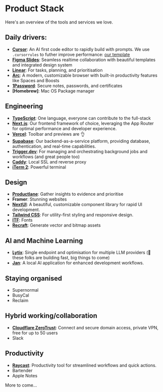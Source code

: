 # Product Stack

 Here's an overview of the tools and services we love.

## Daily drivers:
- **[Cursor](https://cursor.sh/)**: An AI first code editor to rapidly build with prompts. We use `.cursorrules` to futher improve performance: [our template](/engineering/.cursorrules)
- **[Figma Slides](https://www.figma.com/slides/)**: Seamless realtime collaboration with beautiful templates and integrated design system
- **[Linear](https://linear.app/)**: For tasks, planning, and prioritisation
- **[Arc](https://arc.net/)**: A modern, customizable browser with built-in productivity features like Spaces and Boosts
- **[1Password](https://1password.com/)**: Secure notes, passwords, and certificates
- **[Homebrew]**: Mac OS Package manager

## Engineering
- **[TypeScript](https://www.typescriptlang.org/)**: One language, everyone can contribute to the full-stack
- **[Next.js](https://nextjs.org/)**: Our frontend framework of choice, leveraging the App Router for optimal performance and developer experience.
- **[Vercel](https://vercel.com/)**: Toolbar and previews are 👌
- **[Supabase](https://supabase.com/)**: Our backend-as-a-service platform, providing database, authentication, and real-time capabilities.
- **[Trigger.dev](https://trigger.dev/)**: For managing and orchestrating background jobs and workflows (and great people too)
- **[Caddy](https://caddyserver.com/)**: Local SSL and reverse proxy
- **[iTerm 2](https://iterm2.com/)**: Powerful terminal


## Design

- **[Productlane](https://productlane.com/)**: Gather insights to evidence and prioritise 
- **Framer**: Stunning websites  
- **[NextUI](https://nextui.org/)**: A beautiful, customizable component library for rapid UI development. 
- **[Tailwind CSS](https://tailwindcss.com/)**: For utility-first styling and responsive design.
- **[ITF](https://indiantypefoundry.com)**: Fonts
- **[Recraft](https://recraft.ai)**: Generate vector and bitmap assets 


## AI and Machine Learning

- **[Lytix](https://lytix.co/)**: Single endpoint and optimisation for multiple LLM providers (👀 these folks are building fast, big things to come)
- **[Jan](https://jan.ai/)**: A local AI application for enhanced development workflows.


## Staying organised

- Supernormal
- BusyCal
- Reclaim 

## Hybrid working/collaboration 

- **[Cloudflare ZeroTrust](https://www.cloudflare.com/zero-trust/)**: Connect and secure domain access, private VPN, free for up to 50 users
- Slack

## Productivity 

- **[Raycast](https://www.raycast.com/)**: Productivity tool for streamlined workflows and quick actions.
- Bartender
- Apple Notes


More to come...
